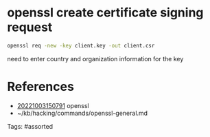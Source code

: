 # openssl create certificate signing request
```bash
openssl req -new -key client.key -out client.csr
```
need to enter country and organization information for the key

# References
- [20221003150791](/zet/20221003150791/) openssl
- ~/kb/hacking/commands/openssl-general.md

Tags:
    #assorted

